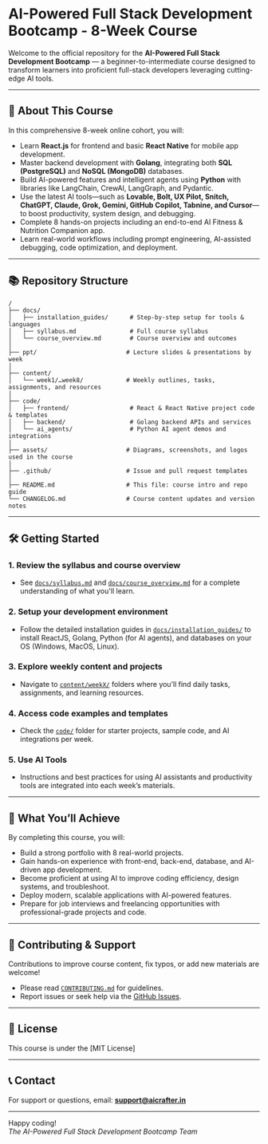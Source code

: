 # AI-Powered Full Stack Development Bootcamp - 8-Week Course

Welcome to the official repository for the **AI-Powered Full Stack Development Bootcamp** — a beginner-to-intermediate course designed to transform learners into proficient full-stack developers leveraging cutting-edge AI tools.

---

## 🚀 About This Course

In this comprehensive 8-week online cohort, you will:

- Learn **React.js** for frontend and basic **React Native** for mobile app development.
- Master backend development with **Golang**, integrating both **SQL (PostgreSQL)** and **NoSQL (MongoDB)** databases.
- Build AI-powered features and intelligent agents using **Python** with libraries like LangChain, CrewAI, LangGraph, and Pydantic.
- Use the latest AI tools—such as **Lovable, Bolt, UX Pilot, Snitch, ChatGPT, Claude, Grok, Gemini, GitHub Copilot, Tabnine, and Cursor**—to boost productivity, system design, and debugging.
- Complete 8 hands-on projects including an end-to-end AI Fitness & Nutrition Companion app.
- Learn real-world workflows including prompt engineering, AI-assisted debugging, code optimization, and deployment.

---

## 📚 Repository Structure

```
/
├── docs/
│   ├── installation_guides/      # Step-by-step setup for tools & languages
│   ├── syllabus.md               # Full course syllabus
│   └── course_overview.md        # Course overview and outcomes
│
├── ppt/                         # Lecture slides & presentations by week
│
├── content/
│   └── week1/…week8/            # Weekly outlines, tasks, assignments, and resources
│
├── code/
│   ├── frontend/                 # React & React Native project code & templates
│   ├── backend/                  # Golang backend APIs and services
│   └── ai_agents/                # Python AI agent demos and integrations
│
├── assets/                      # Diagrams, screenshots, and logos used in the course
│
├── .github/                     # Issue and pull request templates
│
├── README.md                    # This file: course intro and repo guide
└── CHANGELOG.md                 # Course content updates and version notes
```

---

## 🛠️ Getting Started

### 1. Review the syllabus and course overview  
- See [`docs/syllabus.md`](docs/syllabus.md) and [`docs/course_overview.md`](docs/course_overview.md) for a complete understanding of what you'll learn.

### 2. Setup your development environment  
- Follow the detailed installation guides in [`docs/installation_guides/`](docs/installation_guides/) to install ReactJS, Golang, Python (for AI agents), and databases on your OS (Windows, MacOS, Linux).

### 3. Explore weekly content and projects  
- Navigate to [`content/weekX/`](content/) folders where you’ll find daily tasks, assignments, and learning resources.
  
### 4. Access code examples and templates  
- Check the [`code/`](code/) folder for starter projects, sample code, and AI integrations per week.

### 5. Use AI Tools  
- Instructions and best practices for using AI assistants and productivity tools are integrated into each week’s materials.

---

## 🎯 What You’ll Achieve

By completing this course, you will:

- Build a strong portfolio with 8 real-world projects.
- Gain hands-on experience with front-end, back-end, database, and AI-driven app development.
- Become proficient at using AI to improve coding efficiency, design systems, and troubleshoot.
- Deploy modern, scalable applications with AI-powered features.
- Prepare for job interviews and freelancing opportunities with professional-grade projects and code.

---

## 🤝 Contributing & Support

Contributions to improve course content, fix typos, or add new materials are welcome!

- Please read [`CONTRIBUTING.md`](./CONTRIBUTING.md) for guidelines.
- Report issues or seek help via the [GitHub Issues](https://github.com/your-repo-link/issues).

---

## 📄 License

This course is under the [MIT License]

---

## 📞 Contact

For support or questions, email: **support@aicrafter.in**

---

Happy coding!  
*The AI-Powered Full Stack Development Bootcamp Team*
